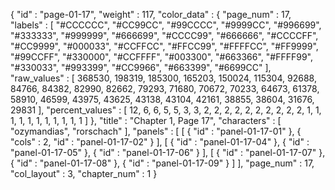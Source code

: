 {
  "id" : "page-01-17",
  "weight" : 117,
  "color_data" : {
    "page_num" : 17,
    "labels" : [
      "#CCCCCC",
      "#CC99CC",
      "#99CCCC",
      "#9999CC",
      "#996699",
      "#333333",
      "#999999",
      "#666699",
      "#CCCC99",
      "#666666",
      "#CCCCFF",
      "#CC9999",
      "#000033",
      "#CCFFCC",
      "#FFCC99",
      "#FFFFCC",
      "#FF9999",
      "#99CCFF",
      "#330000",
      "#CCFFFF",
      "#003300",
      "#663366",
      "#FFFF99",
      "#330033",
      "#993399",
      "#CC9966",
      "#663399",
      "#6699CC"
    ],
    "raw_values" : [
      368530,
      198319,
      185300,
      165203,
      150024,
      115304,
      92688,
      84766,
      84382,
      82990,
      82662,
      79293,
      71680,
      70672,
      70233,
      64673,
      61378,
      58910,
      46599,
      43975,
      43625,
      43138,
      43104,
      42161,
      38855,
      38604,
      31676,
      29831
    ],
    "percent_values" : [
      12,
      6,
      6,
      5,
      5,
      3,
      3,
      2,
      2,
      2,
      2,
      2,
      2,
      2,
      2,
      2,
      2,
      1,
      1,
      1,
      1,
      1,
      1,
      1,
      1,
      1,
      1,
      1
    ]
  },
  "title" : "Chapter 1, Page 17",
  "characters" : [
    "ozymandias",
    "rorschach"
  ],
  "panels" : [
    [
      {
        "id" : "panel-01-17-01"
      },
      {
        "cols" : 2,
        "id" : "panel-01-17-02"
      }
    ],
    [
      {
        "id" : "panel-01-17-04"
      },
      {
        "id" : "panel-01-17-05"
      },
      {
        "id" : "panel-01-17-06"
      }
    ],
    [
      {
        "id" : "panel-01-17-07"
      },
      {
        "id" : "panel-01-17-08"
      },
      {
        "id" : "panel-01-17-09"
      }
    ]
  ],
  "page_num" : 17,
  "col_layout" : 3,
  "chapter_num" : 1
}
